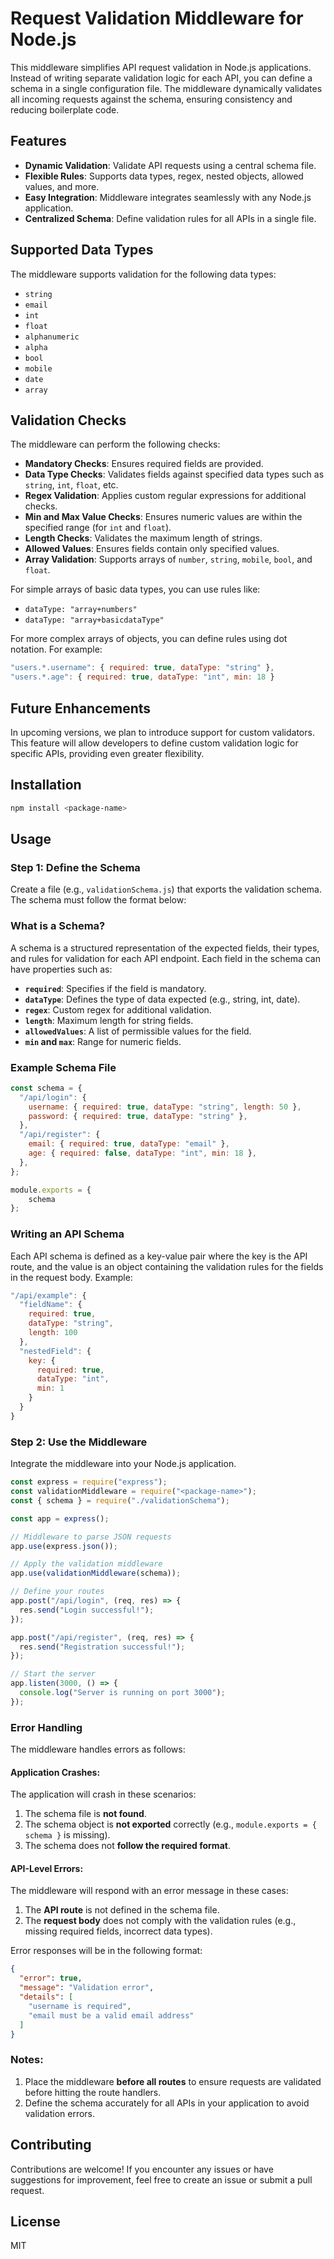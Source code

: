 # Request Validation Middleware for Node.js

This middleware simplifies API request validation in Node.js applications. Instead of writing separate validation logic for each API, you can define a schema in a single configuration file. The middleware dynamically validates all incoming requests against the schema, ensuring consistency and reducing boilerplate code.

## Features
- **Dynamic Validation**: Validate API requests using a central schema file.
- **Flexible Rules**: Supports data types, regex, nested objects, allowed values, and more.
- **Easy Integration**: Middleware integrates seamlessly with any Node.js application.
- **Centralized Schema**: Define validation rules for all APIs in a single file.

## Supported Data Types
The middleware supports validation for the following data types:
- `string`
- `email`
- `int`
- `float`
- `alphanumeric`
- `alpha`
- `bool`
- `mobile`
- `date`
- `array`

## Validation Checks
The middleware can perform the following checks:
- **Mandatory Checks**: Ensures required fields are provided.
- **Data Type Checks**: Validates fields against specified data types such as `string`, `int`, `float`, etc.
- **Regex Validation**: Applies custom regular expressions for additional checks.
- **Min and Max Value Checks**: Ensures numeric values are within the specified range (for `int` and `float`).
- **Length Checks**: Validates the maximum length of strings.
- **Allowed Values**: Ensures fields contain only specified values.
- **Array Validation**: Supports arrays of `number`, `string`, `mobile`, `bool`, and `float`.

For simple arrays of basic data types, you can use rules like:
- `dataType: "array+numbers"`
- `dataType: "array+basicdataType"`

For more complex arrays of objects, you can define rules using dot notation. For example:
```javascript
"users.*.username": { required: true, dataType: "string" },
"users.*.age": { required: true, dataType: "int", min: 18 }
```

## Future Enhancements
In upcoming versions, we plan to introduce support for custom validators. This feature will allow developers to define custom validation logic for specific APIs, providing even greater flexibility.

## Installation
```bash
npm install <package-name>
```

## Usage

### Step 1: Define the Schema
Create a file (e.g., `validationSchema.js`) that exports the validation schema. The schema must follow the format below:

### What is a Schema?
A schema is a structured representation of the expected fields, their types, and rules for validation for each API endpoint. Each field in the schema can have properties such as:
- **`required`**: Specifies if the field is mandatory.
- **`dataType`**: Defines the type of data expected (e.g., string, int, date).
- **`regex`**: Custom regex for additional validation.
- **`length`**: Maximum length for string fields.
- **`allowedValues`**: A list of permissible values for the field.
- **`min` and `max`**: Range for numeric fields.

### Example Schema File
```javascript
const schema = {
  "/api/login": {
    username: { required: true, dataType: "string", length: 50 },
    password: { required: true, dataType: "string" },
  },
  "/api/register": {
    email: { required: true, dataType: "email" },
    age: { required: false, dataType: "int", min: 18 },
  },
};

module.exports = {
    schema
};
```

### Writing an API Schema
Each API schema is defined as a key-value pair where the key is the API route, and the value is an object containing the validation rules for the fields in the request body. Example:
```javascript
"/api/example": {
  "fieldName": {
    required: true,
    dataType: "string",
    length: 100
  },
  "nestedField": {
    key: {
      required: true,
      dataType: "int",
      min: 1
    }
  }
}
```

### Step 2: Use the Middleware
Integrate the middleware into your Node.js application.

```javascript
const express = require("express");
const validationMiddleware = require("<package-name>");
const { schema } = require("./validationSchema");

const app = express();

// Middleware to parse JSON requests
app.use(express.json());

// Apply the validation middleware
app.use(validationMiddleware(schema));

// Define your routes
app.post("/api/login", (req, res) => {
  res.send("Login successful!");
});

app.post("/api/register", (req, res) => {
  res.send("Registration successful!");
});

// Start the server
app.listen(3000, () => {
  console.log("Server is running on port 3000");
});
```

### Error Handling
The middleware handles errors as follows:

#### Application Crashes:
The application will crash in these scenarios:
1. The schema file is **not found**.
2. The schema object is **not exported** correctly (e.g., `module.exports = { schema }` is missing).
3. The schema does not **follow the required format**.

#### API-Level Errors:
The middleware will respond with an error message in these cases:
1. The **API route** is not defined in the schema file.
2. The **request body** does not comply with the validation rules (e.g., missing required fields, incorrect data types).

Error responses will be in the following format:
```json
{
  "error": true,
  "message": "Validation error",
  "details": [
    "username is required",
    "email must be a valid email address"
  ]
}
```

### Notes:
1. Place the middleware **before all routes** to ensure requests are validated before hitting the route handlers.
2. Define the schema accurately for all APIs in your application to avoid validation errors.

## Contributing
Contributions are welcome! If you encounter any issues or have suggestions for improvement, feel free to create an issue or submit a pull request.

## License
MIT
